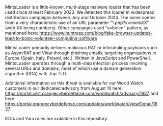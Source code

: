 
MintsLoader is a little-known, multi-stage malware loader that has been used since at least February 2023. We detected this loader in widespread distribution campaigns between July and October 2024. The name comes from a very characteristic use of an URL parameter “1.php?s=mintsXX" (with XX being numbers). Other campaigns used "s=boicn" pattern, as mentioned here:
https://www.huntress.com/blog/fake-browser-updates-lead-to-boinc-volunteer-computing-software

MintsLoader primarily delivers malicious RAT or infostealing payloads such as AsyncRAT and Vidar through phishing emails, targeting organizations in Europe (Spain, Italy, Poland, etc.). Written in JavaScript and PowerShell, MintsLoader operates through a multi-step infection process involving several URLs and domains, most of which use a domain generation algorithm (DGA) with .top TLD.

Additional information on this threat is available for our World Watch customers in our dedicated advisory from August 10 here: https://portal.cert.orangecyberdefense.com/worldwatch/advisory/1837 and here: https://portal.orangecyberdefense.com/updates/worldwatch/viewSignal/1837. 

IOCs and Yara rules are available in this repository.

